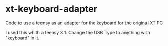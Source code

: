 # xt-keyboard-adapter
Code to use a teensy as an adapter for the keyboard for the original XT PC

I used this whith a teensy 3.1. Change the USB Type to anything with "keyboard" in it.
